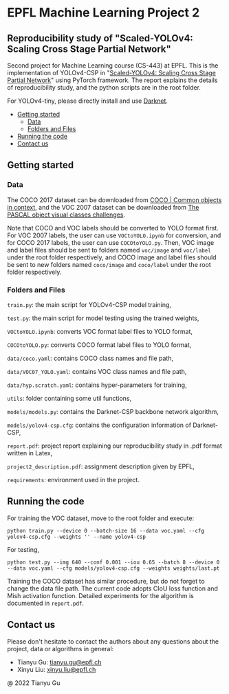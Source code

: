 # EPFL Machine Learning Project 2

## Reproducibility study of "Scaled-YOLOv4: Scaling Cross Stage Partial Network"

Second project for Machine Learning course (CS-443) at EPFL. 
This is the implementation of YOLOv4-CSP in "[Scaled-YOLOv4: Scaling
Cross Stage Partial Network](https://arxiv.org/abs/2011.08036)" 
using PyTorch framework. The report explains the details of reproducibility study, 
and the python scripts are in the root folder.

For YOLOv4-tiny, please directly install and use [Darknet](https://github.com/AlexeyAB/darknet).

* [Getting started](#getting-started)
    * [Data](#data)
    * [Folders and Files](#folders-and-files)
* [Running the code](#running-the-code)
* [Contact us](#contact-us)

## Getting started

### Data

The COCO 2017 dataset can be downloaded from [COCO | 
Common objects in context](https://cocodataset.org/#download),
and the VOC 2007 dataset can be downloaded from [The PASCAL
object visual classes challenges](http://host.robots.ox.ac.uk/pascal/VOC/voc2007/).

Note that COCO and VOC labels should be converted to YOLO format first. 
For VOC 2007 labels, the user can use `VOCtoYOLO.ipynb` for conversion,
and for COCO 2017 labels, the user can use `COCOtoYOLO.py`.
Then, VOC image and label files should be sent to folders named `voc/image` and `voc/label` 
under the root folder respectively, and COCO image and label files should be sent
to new folders named `coco/image` and `coco/label` under the root folder respectively.


### Folders and Files

`train.py`: the main script for YOLOv4-CSP model training, 

`test.py`: the main script for model testing using the trained weights,

`VOCtoYOLO.ipynb`: converts VOC format label files to YOLO format,

`COCOtoYOLO.py`: converts COCO format label files to YOLO format,

`data/coco.yaml`: contains COCO class names and file path,

`data/VOC07_YOLO.yaml`: contains VOC class names and file path,

`data/hyp.scratch.yaml`: contains hyper-parameters for training,

`utils`: folder containing some util functions,

`models/models.py`: contains the Darknet-CSP backbone network algorithm,

`models/yolov4-csp.cfg`: contains the configuration information of Darknet-CSP,

`report.pdf`: project report explaining our reproducibility study in .pdf format written in Latex,

`project2_description.pdf`: assignment description given by EPFL,

`requirements`: environment used in the project.

## Running the code

For training the VOC dataset, move to the root folder and execute:

    python train.py --device 0 --batch-size 16 --data voc.yaml --cfg yolov4-csp.cfg --weights '' --name yolov4-csp

For testing, 

    python test.py --img 640 --conf 0.001 --iou 0.65 --batch 8 --device 0 --data voc.yaml --cfg models/yolov4-csp.cfg --weights weights/last.pt

Training the COCO dataset has similar procedure, but do not forget to change the data file path.
The current code adopts CIoU loss function and Mish activation function. 
Detailed experiments for the algorithm is documented in `report.pdf`.

## Contact us
Please don't hesitate to contact the authors about any questions about the project, data or algorithms in general:

* Tianyu Gu: tianyu.gu@epfl.ch
* Xinyu Liu: xinyu.liu@epfl.ch

@ 2022 Tianyu Gu